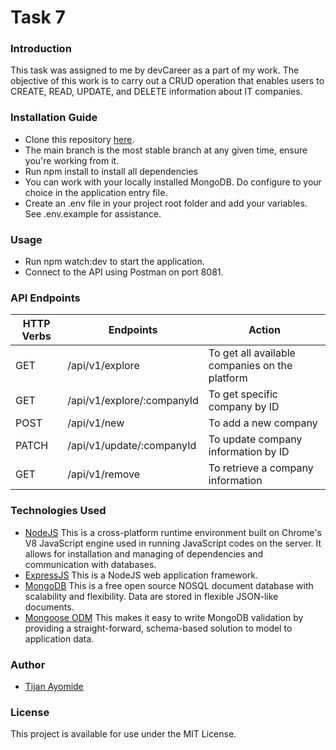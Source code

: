 # Task 7
### Introduction
This task was assigned to me by devCareer as a part of my work. The objective of this work is to carry out a CRUD operation that enables users to CREATE, READ, UPDATE, and DELETE information about IT companies.

### Installation Guide
* Clone this repository [here](https://github.com/TijanAyo/tech-companies.git).
* The main branch is the most stable branch at any given time, ensure you're working from it.
* Run npm install to install all dependencies
* You can work with your locally installed MongoDB. Do configure to your choice in the application entry file.
* Create an .env file in your project root folder and add your variables. See .env.example for assistance.
### Usage
* Run npm watch:dev to start the application.
* Connect to the API using Postman on port 8081.
### API Endpoints
| HTTP Verbs | Endpoints | Action |
| --- | --- | --- |
| GET | /api/v1/explore | To get all available companies on the platform |
| GET | /api/v1/explore/:companyId | To get specific company by ID |
| POST | /api/v1/new | To add a new company |
| PATCH | /api/v1/update/:companyId | To update company information by ID |
| GET | /api/v1/remove | To retrieve a company information |
### Technologies Used
* [NodeJS](https://nodejs.org/) This is a cross-platform runtime environment built on Chrome's V8 JavaScript engine used in running JavaScript codes on the server. It allows for installation and managing of dependencies and communication with databases.
* [ExpressJS](https://www.expresjs.org/) This is a NodeJS web application framework.
* [MongoDB](https://www.mongodb.com/) This is a free open source NOSQL document database with scalability and flexibility. Data are stored in flexible JSON-like documents.
* [Mongoose ODM](https://mongoosejs.com/) This makes it easy to write MongoDB validation by providing a straight-forward, schema-based solution to model to application data.
### Author
* [Tijan Ayomide](https://github.com/TijanAyo)
### License
This project is available for use under the MIT License.